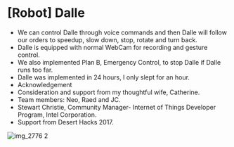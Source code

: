 # [Robot] Dalle
*  We can control Dalle through voice commands and then Dalle will follow our orders to speedup, slow down, stop, rotate and turn back.
*  Dalle is equipped with normal WebCam for recording and gesture control.
*  We also implemented Plan B, Emergency Control, to stop Dalle if Dalle runs too far.
*  Dalle was implemented in 24 hours, I only slept for an hour.
*  Acknowledgement
  * Consideration and support from my thoughtful wife, Catherine.
  * Team members: Neo, Raed and JC.
  * Stewart Christie, Community Manager- Internet of Things Developer Program, Intel Corporation.
  * Support from Desert Hacks 2017.

![img_2776 2](https://cloud.githubusercontent.com/assets/1461806/23820775/49080038-05dd-11e7-9f92-e87217536a80.JPG)

